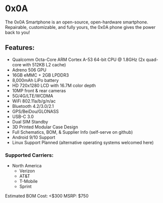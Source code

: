 # 0x0A
The 0x0A Smartphone is an open-source, open-hardware smartphone. Repairable, customizable, and fully yours, the 0x0A phone gives the power back to you! 

## Features:

- Qualcomm Octa-Core ARM Cortex A-53 64-bit CPU @ 1.8GHz (2x quad-core with 512KB L2 cache)
- Adreno 506 GPU
- 16GB eMMC + 2GB LPDDR3
- 8,000mAh LiPo battery
- HD 720x1280 LCD with 16.7M color depth
- 10MP front & rear cameras
- 5G/4G/LTE/WCDMA
- WiFi 802.11a/b/g/n/ac
- Bluetooth 4.2/3.0/2.1
- GPS/BeiDou/GLONASS
- USB-C 3.0
- Dual SIM Standby
- 3D Printed Modular Case Design
- Full Schematics, BOM, & Supplier Info (self-serve on github)
- Android 9/10 Support
- Linux Support Planned (alternative operating systems welcomed here)

### Supported Carriers:

- North America    
  - Verizon
  - AT&T
  - T-Mobile
  - Sprint

Estimated BOM Cost: <$300
MSRP: $750
